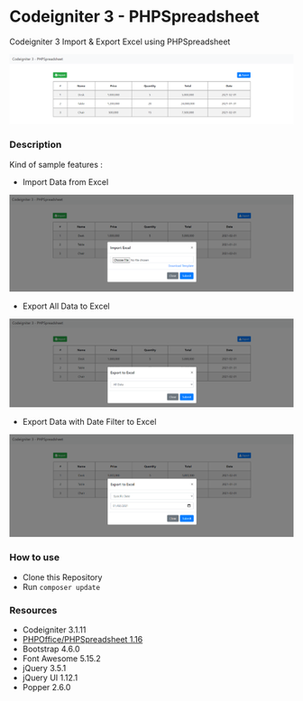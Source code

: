 # Codeigniter 3 - PHPSpreadsheet

Codeigniter 3 Import & Export Excel using PHPSpreadsheet

![Screenshot](/screenshot/1-home.PNG)

### Description
Kind of sample features :
- Import Data from Excel

![Screenshot](/screenshot/2-import-excel.PNG)

- Export All Data to Excel

![Screenshot](/screenshot/3-export-excel-all.PNG)

- Export Data with Date Filter to Excel

![Screenshot](/screenshot/4-export-excel-filter.PNG)

### How to use
- Clone this Repository
- Run ``` composer update ```

### Resources
- Codeigniter 3.1.11
- [PHPOffice/PHPSpreadsheet 1.16](https://github.com/PHPOffice/PhpSpreadsheet)
- Bootstrap 4.6.0
- Font Awesome 5.15.2
- jQuery 3.5.1
- jQuery UI 1.12.1
- Popper 2.6.0